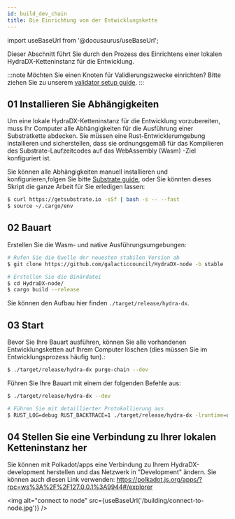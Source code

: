 ```yaml
---
id: build_dev_chain
title: Die Einrichtung von der Entwicklungskette
---
```


import useBaseUrl from '@docusaurus/useBaseUrl';

Dieser Abschnitt führt Sie durch den Prozess des Einrichtens einer lokalen HydraDX-Ketteninstanz für die Entwicklung. 

:::note
Möchten Sie einen Knoten für Validierungszwecke einrichten? Bitte ziehen Sie zu unserem [validator setup guide](/node_setup).
:::

## 01 Installieren Sie Abhängigkeiten 

Um eine lokale HydraDX-Ketteninstanz für die Entwicklung vorzubereiten, muss Ihr Computer alle Abhängigkeiten für die Ausführung einer Substratkette abdecken. Sie müssen eine Rust-Entwicklerumgebung installieren und sicherstellen, dass sie ordnungsgemäß für das Kompilieren des Substrate-Laufzeitcodes auf das WebAssembly (Wasm) -Ziel konfiguriert ist.

Sie können alle Abhängigkeiten manuell installieren und konfigurieren,folgen Sie bitte [Substrate guide](https://substrate.dev/docs/en/knowledgebase/getting-started), oder Sie könnten dieses Skript die ganze Arbeit für Sie erledigen lassen:

```bash
$ curl https://getsubstrate.io -sSf | bash -s -- --fast
$ source ~/.cargo/env
```

## 02 Bauart

Erstellen Sie die Wasm- und native Ausführungsumgebungen:

```bash
# Rufen Sie die Quelle der neuesten stabilen Version ab
$ git clone https://github.com/galacticcouncil/HydraDX-node -b stable

# Erstellen Sie die Binärdatei
$ cd HydraDX-node/
$ cargo build --release
```

Sie können den Aufbau hier finden `./target/release/hydra-dx`.

## 03 Start

Bevor Sie Ihre Bauart ausführen, können Sie alle vorhandenen Entwicklungsketten auf Ihrem Computer löschen (dies müssen Sie im Entwicklungsprozess häufig tun).:

```bash
$ ./target/release/hydra-dx purge-chain --dev
```

Führen Sie Ihre Bauart mit einem der folgenden Befehle aus:

```bash
$ ./target/release/hydra-dx --dev

# Führen Sie mit detaillierter Protokollierung aus
$ RUST_LOG=debug RUST_BACKTRACE=1 ./target/release/hydra-dx -lruntime=debug --dev
```

## 04 Stellen Sie eine Verbindung zu Ihrer lokalen Ketteninstanz her

Sie können mit Polkadot/apps eine Verbindung zu Ihrem HydraDX-development herstellen und das Netzwerk in "Development" ändern. Sie können auch diesen Link verwenden:
https://polkadot.js.org/apps/?rpc=ws%3A%2F%2F127.0.0.1%3A9944#/explorer

<img alt="connect to node" src={useBaseUrl('/building/connect-to-node.jpg')} />
